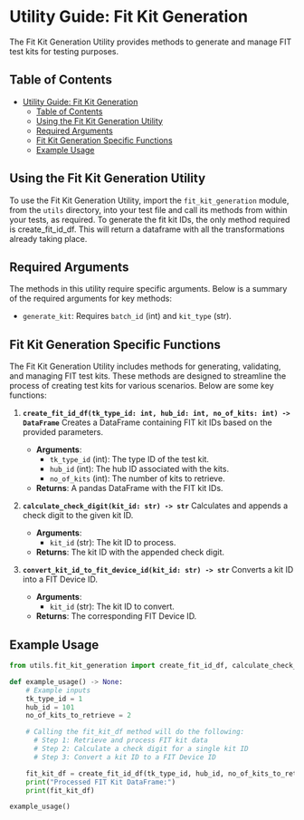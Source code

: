# Utility Guide: Fit Kit Generation

The Fit Kit Generation Utility provides methods to generate and manage FIT test kits for testing purposes.

## Table of Contents

- [Utility Guide: Fit Kit Generation](#utility-guide-fit-kit-generation)
  - [Table of Contents](#table-of-contents)
  - [Using the Fit Kit Generation Utility](#using-the-fit-kit-generation-utility)
  - [Required Arguments](#required-arguments)
  - [Fit Kit Generation Specific Functions](#fit-kit-generation-specific-functions)
  - [Example Usage](#example-usage)

## Using the Fit Kit Generation Utility

To use the Fit Kit Generation Utility, import the `fit_kit_generation` module, from the `utils` directory, into your test file and call its methods from within your tests, as required. To generate the fit kit IDs, the only method required is create_fit_id_df. This will return a dataframe with all the transformations already taking place.

## Required Arguments

The methods in this utility require specific arguments. Below is a summary of the required arguments for key methods:

- `generate_kit`: Requires `batch_id` (int) and `kit_type` (str).

## Fit Kit Generation Specific Functions

The Fit Kit Generation Utility includes methods for generating, validating, and managing FIT test kits. These methods are designed to streamline the process of creating test kits for various scenarios. Below are some key functions:

1. **`create_fit_id_df(tk_type_id: int, hub_id: int, no_of_kits: int) -> DataFrame`**
   Creates a DataFrame containing FIT kit IDs based on the provided parameters.
   - **Arguments**:
     - `tk_type_id` (int): The type ID of the test kit.
     - `hub_id` (int): The hub ID associated with the kits.
     - `no_of_kits` (int): The number of kits to retrieve.
   - **Returns**: A pandas DataFrame with the FIT kit IDs.

2. **`calculate_check_digit(kit_id: str) -> str`**
   Calculates and appends a check digit to the given kit ID.
   - **Arguments**:
     - `kit_id` (str): The kit ID to process.
   - **Returns**: The kit ID with the appended check digit.

3. **`convert_kit_id_to_fit_device_id(kit_id: str) -> str`**
   Converts a kit ID into a FIT Device ID.
   - **Arguments**:
     - `kit_id` (str): The kit ID to convert.
   - **Returns**: The corresponding FIT Device ID.

## Example Usage

```python
from utils.fit_kit_generation import create_fit_id_df, calculate_check_digit, convert_kit_id_to_fit_device_id

def example_usage() -> None:
    # Example inputs
    tk_type_id = 1
    hub_id = 101
    no_of_kits_to_retrieve = 2

    # Calling the fit_kit_df method will do the following:
      # Step 1: Retrieve and process FIT kit data
      # Step 2: Calculate a check digit for a single kit ID
      # Step 3: Convert a kit ID to a FIT Device ID

    fit_kit_df = create_fit_id_df(tk_type_id, hub_id, no_of_kits_to_retrieve)
    print("Processed FIT Kit DataFrame:")
    print(fit_kit_df)

example_usage()
